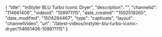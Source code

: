{
    "title": "InStyler BLU Turbo Iconic Dryer",
    "description": "",
    "channelid": "114661406",
    "videoid": "109971115",
    "date_created": "1502519265",
    "date_modified": "1504284467",
    "type": "captivate",
    "layout": "channelVideo",
    "url": "\/latest-videos\/instyler-blu-turbo-iconic-dryer\/114661406-109971115"
}